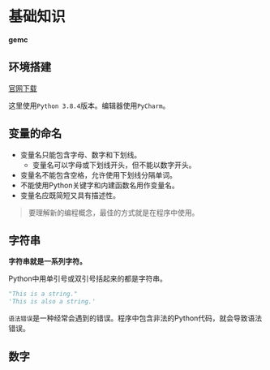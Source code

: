 # 基础知识

**gemc**

## 环境搭建

[官网下载](http://python.org/downloads/)

这里使用`Python 3.8.4`版本。编辑器使用`PyCharm`。

## 变量的命名

- 变量名只能包含字母、数字和下划线。
  - 变量名可以字母或下划线开头，但不能以数字开头。
- 变量名不能包含空格，允许使用下划线分隔单词。
- 不能使用Python关键字和内建函数名用作变量名。
- 变量名应既简短又具有描述性。

> 要理解新的编程概念，最佳的方式就是在程序中使用。

## 字符串

**字符串就是一系列字符。**

Python中用单引号或双引号括起来的都是字符串。

```python
"This is a string."
'This is also a string.'
```

`语法错误`是一种经常会遇到的错误。程序中包含非法的Python代码，就会导致语法错误。

## 数字

